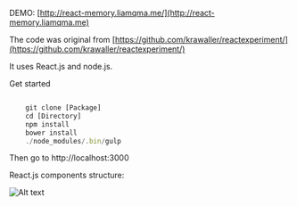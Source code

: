 DEMO: [http://react-memory.liamqma.me/](http://react-memory.liamqma.me)

The code was original from [https://github.com/krawaller/reactexperiment/](https://github.com/krawaller/reactexperiment/)

It uses React.js and node.js.

Get started

```javascript

    git clone [Package]
    cd [Directory]
    npm install
    bower install
    ./node_modules/.bin/gulp

```

Then go to http://localhost:3000

React.js components structure:

![Alt text](http://www.gliffy.com/go/publish/image/6617535/L.png)
